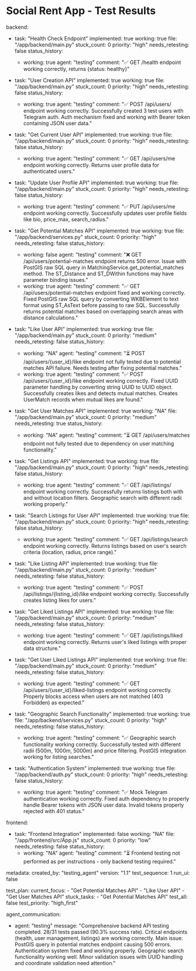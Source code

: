 # Social Rent App - Test Results

backend:
  - task: "Health Check Endpoint"
    implemented: true
    working: true
    file: "/app/backend/main.py"
    stuck_count: 0
    priority: "high"
    needs_retesting: false
    status_history:
      - working: true
        agent: "testing"
        comment: "✅ GET /health endpoint working correctly, returns {status: healthy}"

  - task: "User Creation API"
    implemented: true
    working: true
    file: "/app/backend/main.py"
    stuck_count: 0
    priority: "high"
    needs_retesting: false
    status_history:
      - working: true
        agent: "testing"
        comment: "✅ POST /api/users/ endpoint working correctly. Successfully created 3 test users with Telegram auth. Auth mechanism fixed and working with Bearer token containing JSON user data."

  - task: "Get Current User API"
    implemented: true
    working: true
    file: "/app/backend/main.py"
    stuck_count: 0
    priority: "high"
    needs_retesting: false
    status_history:
      - working: true
        agent: "testing"
        comment: "✅ GET /api/users/me endpoint working correctly. Returns user profile data for authenticated users."

  - task: "Update User Profile API"
    implemented: true
    working: true
    file: "/app/backend/main.py"
    stuck_count: 0
    priority: "high"
    needs_retesting: false
    status_history:
      - working: true
        agent: "testing"
        comment: "✅ PUT /api/users/me endpoint working correctly. Successfully updates user profile fields like bio, price_max, search_radius."

  - task: "Get Potential Matches API"
    implemented: true
    working: true
    file: "/app/backend/services.py"
    stuck_count: 0
    priority: "high"
    needs_retesting: false
    status_history:
      - working: false
        agent: "testing"
        comment: "❌ GET /api/users/potential-matches endpoint returns 500 error. Issue with PostGIS raw SQL query in MatchingService.get_potential_matches method. The ST_Distance and ST_DWithin functions may have parameter binding issues."
      - working: true
        agent: "testing"
        comment: "✅ GET /api/users/potential-matches endpoint fixed and working correctly. Fixed PostGIS raw SQL query by converting WKBElement to text format using ST_AsText before passing to raw SQL. Successfully returns potential matches based on overlapping search areas with distance calculations."

  - task: "Like User API"
    implemented: true
    working: true
    file: "/app/backend/main.py"
    stuck_count: 0
    priority: "medium"
    needs_retesting: false
    status_history:
      - working: "NA"
        agent: "testing"
        comment: "⏳ POST /api/users/{user_id}/like endpoint not fully tested due to potential matches API failure. Needs testing after fixing potential matches."
      - working: true
        agent: "testing"
        comment: "✅ POST /api/users/{user_id}/like endpoint working correctly. Fixed UUID parameter handling by converting string UUID to UUID object. Successfully creates likes and detects mutual matches. Creates UserMatch records when mutual likes are found."

  - task: "Get User Matches API"
    implemented: true
    working: "NA"
    file: "/app/backend/main.py"
    stuck_count: 0
    priority: "medium"
    needs_retesting: true
    status_history:
      - working: "NA"
        agent: "testing"
        comment: "⏳ GET /api/users/matches endpoint not fully tested due to dependency on user matching functionality."

  - task: "Get Listings API"
    implemented: true
    working: true
    file: "/app/backend/main.py"
    stuck_count: 0
    priority: "high"
    needs_retesting: false
    status_history:
      - working: true
        agent: "testing"
        comment: "✅ GET /api/listings/ endpoint working correctly. Successfully returns listings both with and without location filters. Geographic search with different radii working properly."

  - task: "Search Listings for User API"
    implemented: true
    working: true
    file: "/app/backend/main.py"
    stuck_count: 0
    priority: "high"
    needs_retesting: false
    status_history:
      - working: true
        agent: "testing"
        comment: "✅ GET /api/listings/search endpoint working correctly. Returns listings based on user's search criteria (location, radius, price range)."

  - task: "Like Listing API"
    implemented: true
    working: true
    file: "/app/backend/main.py"
    stuck_count: 0
    priority: "medium"
    needs_retesting: false
    status_history:
      - working: true
        agent: "testing"
        comment: "✅ POST /api/listings/{listing_id}/like endpoint working correctly. Successfully creates listing likes for users."

  - task: "Get Liked Listings API"
    implemented: true
    working: true
    file: "/app/backend/main.py"
    stuck_count: 0
    priority: "medium"
    needs_retesting: false
    status_history:
      - working: true
        agent: "testing"
        comment: "✅ GET /api/listings/liked endpoint working correctly. Returns user's liked listings with proper data structure."

  - task: "Get User Liked Listings API"
    implemented: true
    working: true
    file: "/app/backend/main.py"
    stuck_count: 0
    priority: "medium"
    needs_retesting: false
    status_history:
      - working: true
        agent: "testing"
        comment: "✅ GET /api/users/{user_id}/liked-listings endpoint working correctly. Properly blocks access when users are not matched (403 Forbidden) as expected."

  - task: "Geographic Search Functionality"
    implemented: true
    working: true
    file: "/app/backend/services.py"
    stuck_count: 0
    priority: "high"
    needs_retesting: false
    status_history:
      - working: true
        agent: "testing"
        comment: "✅ Geographic search functionality working correctly. Successfully tested with different radii (500m, 1000m, 5000m) and price filtering. PostGIS integration working for listing searches."

  - task: "Authentication System"
    implemented: true
    working: true
    file: "/app/backend/auth.py"
    stuck_count: 0
    priority: "high"
    needs_retesting: false
    status_history:
      - working: true
        agent: "testing"
        comment: "✅ Mock Telegram authentication working correctly. Fixed auth dependency to properly handle Bearer tokens with JSON user data. Invalid tokens properly rejected with 401 status."

frontend:
  - task: "Frontend Integration"
    implemented: false
    working: "NA"
    file: "/app/frontend/src/App.js"
    stuck_count: 0
    priority: "low"
    needs_retesting: false
    status_history:
      - working: "NA"
        agent: "testing"
        comment: "⏳ Frontend testing not performed as per instructions - only backend testing required."

metadata:
  created_by: "testing_agent"
  version: "1.1"
  test_sequence: 1
  run_ui: false

test_plan:
  current_focus:
    - "Get Potential Matches API"
    - "Like User API"
    - "Get User Matches API"
  stuck_tasks:
    - "Get Potential Matches API"
  test_all: false
  test_priority: "high_first"

agent_communication:
  - agent: "testing"
    message: "Comprehensive backend API testing completed. 28/31 tests passed (90.3% success rate). Critical endpoints (health, user management, listings) are working correctly. Main issue: PostGIS query in potential matches endpoint causing 500 errors. Authentication system fixed and working properly. Geographic search functionality working well. Minor validation issues with UUID handling and coordinate validation need attention."